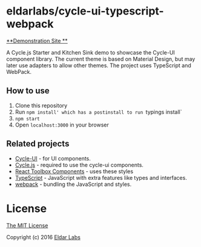 eldarlabs/cycle-ui-typescript-webpack
====

[**Demonstration Site **](http://eldarlabs.github.io/cycle-ui-typescript-webpack/)

A Cycle.js Starter and Kitchen Sink demo to showcase the Cycle-UI component library. The current theme is based on Material Design, but may later use adapters to allow other themes. The project uses TypeScript and WebPack.

How to use
----------

  1. Clone this repository
  2. Run `npm install' which has a postinstall to run `typings install`
  4. `npm start`
  5. Open `localhost:3000` in your browser


Related projects
----------------

- [Cycle-UI](https://github.com/eldarlabs/cycle-ui) - for UI components.
- [Cycle.js](http://cycle.js.org) - required to use the cycle-ui components.
- [React Toolbox Components](http://react-toolbox.com/#/components) - uses these styles
- [TypeScript](http://www.typescriptlang.org/) - JavaScript with extra features like types and interfaces.
- [webpack](http://webpack.github.io/docs/what-is-webpack.html) - bundling the JavaScript and styles.

License
=======

[The MIT License](https://raw.githubusercontent.com/eldarlabs/cycle-ui-typescript-webpack/master/LICENSE)

Copyright (c) 2016 [Eldar Labs](https://eldarlabs.com)
